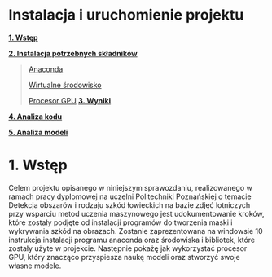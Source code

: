 # Instalacja i uruchomienie projektu

**[1. Wstęp](#wstęp)**

**[2. Instalacja potrzebnych składników](#Instalacja-potrzebnych-składników)**

> [Anaconda](#architektura-sieci)
>
> [Wirtualne środowisko](#wirtualne-środowisko)
>
> [Procesor GPU](#procesor-GPU)
**[3. Wyniki](#wyniki)**

**[4. Analiza kodu](#analiza-kodu)**

**[5. Analiza modeli](#analiza-modeli)**

# 1. Wstęp

Celem projektu opisanego w niniejszym sprawozdaniu, realizowanego w ramach pracy dyplomowej na uczelni Politechniki Poznańskiej o temacie Detekcja obszarów i rodzaju szkód łowieckich na bazie zdjęć lotniczych przy wsparciu metod uczenia maszynowego jest udokumentowanie kroków, które zostały podjęte od instalacji programów do tworzenia maski i wykrywania szkód na obrazach. Zostanie zaprezentowana na windowsie 10 instrukcja instalacji programu anaconda oraz środowiska i bibliotek, które zostały użyte w projekcie.
Następnie pokażę jak wykorzystać procesor GPU, który znacząco przyspiesza naukę modeli oraz stworzyć swoje własne modele.

